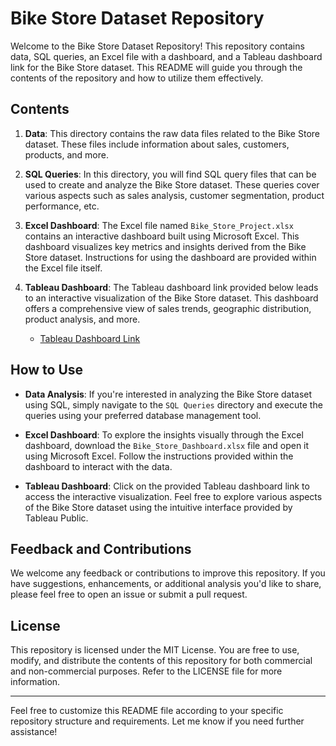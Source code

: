 # Bike Store Dataset Repository

Welcome to the Bike Store Dataset Repository! This repository contains data, SQL queries, an Excel file with a dashboard, and a Tableau dashboard link for the Bike Store dataset. This README will guide you through the contents of the repository and how to utilize them effectively.

## Contents

1. **Data**: This directory contains the raw data files related to the Bike Store dataset. These files include information about sales, customers, products, and more.

2. **SQL Queries**: In this directory, you will find SQL query files that can be used to create and analyze the Bike Store dataset. These queries cover various aspects such as sales analysis, customer segmentation, product performance, etc.

3. **Excel Dashboard**: The Excel file named `Bike_Store_Project.xlsx` contains an interactive dashboard built using Microsoft Excel. This dashboard visualizes key metrics and insights derived from the Bike Store dataset. Instructions for using the dashboard are provided within the Excel file itself.

4. **Tableau Dashboard**: The Tableau dashboard link provided below leads to an interactive visualization of the Bike Store dataset. This dashboard offers a comprehensive view of sales trends, geographic distribution, product analysis, and more.

   - [Tableau Dashboard Link](https://public.tableau.com/app/profile/md.shaid.hasan.shuvo/viz/workingsheet_17115258635610/Dashboard1)

## How to Use

- **Data Analysis**: If you're interested in analyzing the Bike Store dataset using SQL, simply navigate to the `SQL Queries` directory and execute the queries using your preferred database management tool.

- **Excel Dashboard**: To explore the insights visually through the Excel dashboard, download the `Bike_Store_Dashboard.xlsx` file and open it using Microsoft Excel. Follow the instructions provided within the dashboard to interact with the data.

- **Tableau Dashboard**: Click on the provided Tableau dashboard link to access the interactive visualization. Feel free to explore various aspects of the Bike Store dataset using the intuitive interface provided by Tableau Public.

## Feedback and Contributions

We welcome any feedback or contributions to improve this repository. If you have suggestions, enhancements, or additional analysis you'd like to share, please feel free to open an issue or submit a pull request.

## License

This repository is licensed under the MIT License. You are free to use, modify, and distribute the contents of this repository for both commercial and non-commercial purposes. Refer to the LICENSE file for more information.

---

Feel free to customize this README file according to your specific repository structure and requirements. Let me know if you need further assistance!
